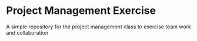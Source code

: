 # Project Management Exercise

A simple repository for the project management class to exercise team work and collaboration